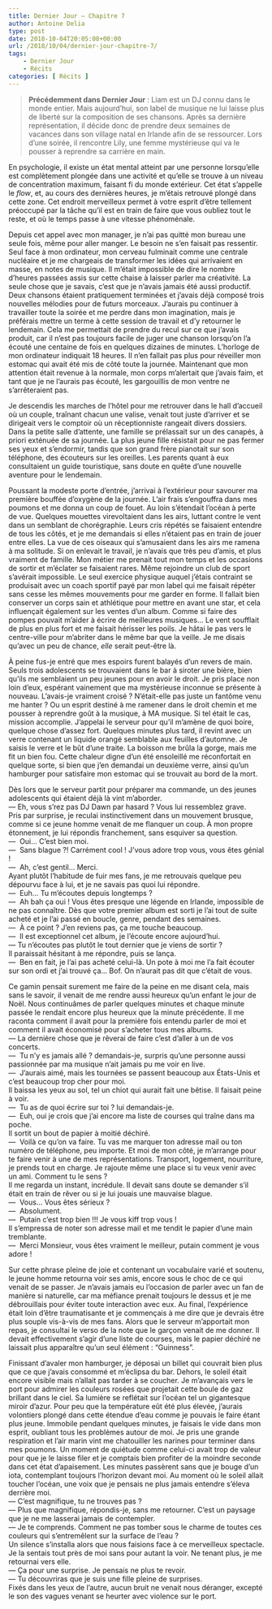 ```yaml
---
title: Dernier Jour – Chapitre 7
author: Antoine Delia
type: post
date: 2018-10-04T20:05:08+00:00
url: /2018/10/04/dernier-jour-chapitre-7/
tags:
    - Dernier Jour
    - Récits
categories: [ Récits ]
---
```

<blockquote class="wp-block-quote">
  <p>
    <strong>Précédemment dans Dernier Jour</strong> : Liam est un DJ connu dans le monde entier. Mais aujourd&#8217;hui, son label de musique ne lui laisse plus de liberté sur la composition de ses chansons. Après sa dernière représentation, il décide donc de prendre deux semaines de vacances dans son village natal en Irlande afin de se ressourcer. Lors d&#8217;une soirée, il rencontre Lily, une femme mystérieuse qui va le pousser à reprendre sa carrière en main.
  </p>
</blockquote>

En psychologie, il existe un état mental atteint par une personne lorsqu&#8217;elle est complètement plongée dans une activité et qu&#8217;elle se trouve à un niveau de concentration maximum, faisant fi du monde extérieur. Cet état s&#8217;appelle le _flow_, et, au cours des dernières heures, je m&#8217;étais retrouvé plongé dans cette zone. Cet endroit merveilleux permet à votre esprit d&#8217;être tellement préoccupé par la tâche qu&#8217;il est en train de faire que vous oubliez tout le reste, et où le temps passe à une vitesse phénoménale.

Depuis cet appel avec mon manager, je n&#8217;ai pas quitté mon bureau une seule fois, même pour aller manger. Le besoin ne s&#8217;en faisait pas ressentir. Seul face à mon ordinateur, mon cerveau fulminait comme une centrale nucléaire et je me chargeais de transformer les idées qui arrivaient en masse, en notes de musique. Il m&#8217;était impossible de dire le nombre d&#8217;heures passées assis sur cette chaise à laisser parler ma créativité. La seule chose que je savais, c&#8217;est que je n&#8217;avais jamais été aussi productif. Deux chansons étaient pratiquement terminées et j&#8217;avais déjà composé trois nouvelles mélodies pour de futurs morceaux. J&#8217;aurais pu continuer à travailler toute la soirée et me perdre dans mon imagination, mais je préférais mettre un terme à cette session de travail et d&#8217;y retourner le lendemain. Cela me permettait de prendre du recul sur ce que j&#8217;avais produit, car il n&#8217;est pas toujours facile de juger une chanson lorsqu&#8217;on l&#8217;a écouté une centaine de fois en quelques dizaines de minutes. L&#8217;horloge de mon ordinateur indiquait 18 heures. Il n&#8217;en fallait pas plus pour réveiller mon estomac qui avait été mis de côté toute la journée. Maintenant que mon attention était revenue à la normale, mon corps m&#8217;alertait que j&#8217;avais faim, et tant que je ne l&#8217;aurais pas écouté, les gargouillis de mon ventre ne s&#8217;arrêteraient pas.

Je descendis les marches de l&#8217;hôtel pour me retrouver dans le hall d&#8217;accueil où un couple, traînant chacun une valise, venait tout juste d&#8217;arriver et se dirigeait vers le comptoir où un réceptionniste rangeait divers dossiers. Dans la petite salle d&#8217;attente, une famille se prélassait sur un des canapés, à priori exténuée de sa journée. La plus jeune fille résistait pour ne pas fermer ses yeux et s&#8217;endormir, tandis que son grand frère pianotait sur son téléphone, des écouteurs sur les oreilles. Les parents quant à eux consultaient un guide touristique, sans doute en quête d&#8217;une nouvelle aventure pour le lendemain.

Poussant la modeste porte d&#8217;entrée, j&#8217;arrivai à l&#8217;extérieur pour savourer ma première bouffée d&#8217;oxygène de la journée. L&#8217;air frais s&#8217;engouffra dans mes poumons et me donna un coup de fouet. Au loin s&#8217;étendait l&#8217;océan à perte de vue. Quelques mouettes virevoltaient dans les airs, luttant contre le vent dans un semblant de chorégraphie. Leurs cris répétés se faisaient entendre de tous les côtés, et je me demandais si elles n&#8217;étaient pas en train de jouer entre elles. La vue de ces oiseaux qui s&#8217;amusaient dans les airs me ramena à ma solitude. Si on enlevait le travail, je n&#8217;avais que très peu d&#8217;amis, et plus vraiment de famille. Mon métier me prenait tout mon temps et les occasions de sortir et m&#8217;éclater se faisaient rares. Même rejoindre un club de sport s&#8217;avérait impossible. Le seul exercice physique auquel j&#8217;étais contraint se produisait avec un coach sportif payé par mon label qui me faisait répéter sans cesse les mêmes mouvements pour me garder en forme. Il fallait bien conserver un corps sain et athlétique pour mettre en avant une star, et cela influençait également sur les ventes d&#8217;un album. Comme si faire des pompes pouvait m&#8217;aider à écrire de meilleures musiques&#8230; Le vent soufflait de plus en plus fort et me faisait hérisser les poils. Je hâtai le pas vers le centre-ville pour m&#8217;abriter dans le même bar que la veille. Je me disais qu&#8217;avec un peu de chance, _elle_ serait peut-être là.

À peine fus-je entré que mes espoirs furent balayés d&#8217;un revers de main. Seuls trois adolescents se trouvaient dans le bar à siroter une bière, bien qu&#8217;ils me semblaient un peu jeunes pour en avoir le droit. Je pris place non loin d&#8217;eux, espérant vainement que ma mystérieuse inconnue se présente à nouveau. L&#8217;avais-je vraiment croisé ? N&#8217;était-elle pas juste un fantôme venu me hanter ? Ou un esprit destiné à me ramener dans le droit chemin et me pousser à reprendre goût à la musique, à MA musique. Si tel était le cas, mission accomplie. J&#8217;appelai le serveur pour qu&#8217;il m&#8217;amène de quoi boire, quelque chose d&#8217;assez fort. Quelques minutes plus tard, il revint avec un verre contenant un liquide orangé semblable aux feuilles d&#8217;automne. Je saisis le verre et le bût d&#8217;une traite. La boisson me brûla la gorge, mais me fit un bien fou. Cette chaleur digne d&#8217;un été ensoleillé me réconfortait en quelque sorte, si bien que j&#8217;en demandai un deuxième verre, ainsi qu&#8217;un hamburger pour satisfaire mon estomac qui se trouvait au bord de la mort.

Dès lors que le serveur partit pour préparer ma commande, un des jeunes adolescents qui étaient déjà là vint m&#8217;aborder.  
— Eh, vous s&#8217;rez pas DJ Dawn par hasard ? Vous lui ressemblez grave.  
Pris par surprise, je reculai instinctivement dans un mouvement brusque, comme si ce jeune homme venait de me flanquer un coup. À mon propre étonnement, je lui répondis franchement, sans esquiver sa question.  
—  Oui&#8230; C&#8217;est bien moi.  
—  Sans blague ?! Carrément cool ! J&#8217;vous adore trop vous, vous êtes génial !  
—  Ah, c&#8217;est gentil&#8230; Merci.  
Ayant plutôt l&#8217;habitude de fuir mes fans, je me retrouvais quelque peu dépourvu face à lui, et je ne savais pas quoi lui répondre.  
—  Euh&#8230; Tu m&#8217;écoutes depuis longtemps ?  
—  Ah bah ça oui ! Vous êtes presque une légende en Irlande, impossible de ne pas connaître. Dès que votre premier album est sorti je l&#8217;ai tout de suite acheté et je l&#8217;ai passé en boucle, genre, pendant des semaines.  
—  À ce point ? J&#8217;en reviens pas, ça me touche beaucoup.  
—  Il est exceptionnel cet album, je l&#8217;écoute encore aujourd&#8217;hui.  
— Tu n&#8217;écoutes pas plutôt le tout dernier que je viens de sortir ?  
Il paraissait hésitant à me répondre, puis se lança.  
—  Ben en fait, je l&#8217;ai pas acheté celui-là. Un pote à moi me l&#8217;a fait écouter sur son ordi et j&#8217;ai trouvé ça&#8230; Bof. On n&#8217;aurait pas dit que c&#8217;était de vous.

Ce gamin pensait surement me faire de la peine en me disant cela, mais sans le savoir, il venait de me rendre aussi heureux qu&#8217;un enfant le jour de Noël. Nous continuâmes de parler quelques minutes et chaque minute passée le rendait encore plus heureux que la minute précédente. Il me raconta comment il avait pour la première fois entendu parler de moi et  comment il avait économisé pour s&#8217;acheter tous mes albums.  
— La dernière chose que je rêverai de faire c&#8217;est d&#8217;aller à un de vos concerts.  
—  Tu n&#8217;y es jamais allé ? demandais-je, surpris qu&#8217;une personne aussi passionnée par ma musique n&#8217;ait jamais pu me voir en live.  
—  J&#8217;aurais aimé, mais les tournées se passent beaucoup aux États-Unis et c&#8217;est beaucoup trop cher pour moi.  
Il baissa les yeux au sol, tel un chiot qui aurait fait une bêtise. Il faisait peine à voir.  
—  Tu as de quoi écrire sur toi ? lui demandais-je.  
—  Euh, oui je crois que j&#8217;ai encore ma liste de courses qui traîne dans ma poche.  
Il sortit un bout de papier à moitié déchiré.  
—  Voilà ce qu&#8217;on va faire. Tu vas me marquer ton adresse mail ou ton numéro de téléphone, peu importe. Et moi de mon côté, je m&#8217;arrange pour te faire venir à une de mes représentations. Transport, logement, nourriture, je prends tout en charge. Je rajoute même une place si tu veux venir avec un ami. Comment tu le sens ?  
Il me regarda un instant, incrédule. Il devait sans doute se demander s&#8217;il était en train de rêver ou si je lui jouais une mauvaise blague.  
—  Vous&#8230; Vous êtes sérieux ?  
—  Absolument.  
—  Putain c&#8217;est trop bien !!! Je vous kiff trop vous !  
Il s&#8217;empressa de noter son adresse mail et me tendit le papier d&#8217;une main tremblante.  
—  Merci Monsieur, vous êtes vraiment le meilleur, putain comment je vous adore !

Sur cette phrase pleine de joie et contenant un vocabulaire varié et soutenu, le jeune homme retourna voir ses amis, encore sous le choc de ce qui venait de se passer. Je n&#8217;avais jamais eu l&#8217;occasion de parler avec un fan de manière si naturelle, car ma méfiance prenait toujours le dessus et je me débrouillais pour éviter toute interaction avec eux. Au final, l&#8217;expérience était loin d&#8217;être traumatisante et je commençais à me dire que je devrais être plus souple vis-à-vis de mes fans. Alors que le serveur m&#8217;apportait mon repas, je consultai le verso de la note que le garçon venait de me donner. Il devait effectivement s&#8217;agir d&#8217;une liste de courses, mais le papier déchiré ne laissait plus apparaître qu&#8217;un seul élément : &#8220;Guinness&#8221;.

Finissant d&#8217;avaler mon hamburger, je déposai un billet qui couvrait bien plus que ce que j&#8217;avais consommé et m&#8217;éclipsa du bar. Dehors, le soleil était encore visible mais n&#8217;allait pas tarder à se coucher. Je m&#8217;avançais vers le port pour admirer les couleurs rosées que projetait cette boule de gaz brillant dans le ciel. Sa lumière se reflétait sur l&#8217;océan tel un gigantesque miroir d&#8217;azur. Pour peu que la température eût été plus élevée, j&#8217;aurais volontiers plongé dans cette étendue d&#8217;eau comme je pouvais le faire étant plus jeune. Immobile pendant quelques minutes, je faisais le vide dans mon esprit, oubliant tous les problèmes autour de moi. Je pris une grande respiration et l&#8217;air marin vint me chatouiller les narines pour terminer dans mes poumons. Un moment de quiétude comme celui-ci avait trop de valeur pour que je le laisse filer et je comptais bien profiter de la moindre seconde dans cet état d&#8217;apaisement. Les minutes passèrent sans que je bouge d&#8217;un iota, contemplant toujours l&#8217;horizon devant moi. Au moment où le soleil allait toucher l&#8217;océan, une voix que je pensais ne plus jamais entendre s&#8217;éleva derrière moi.  
— C&#8217;est magnifique, tu ne trouves pas ?  
— Plus que magnifique, répondis-je, sans me retourner. C&#8217;est un paysage que je ne me lasserai jamais de contempler.  
— Je te comprends. Comment ne pas tomber sous le charme de toutes ces couleurs qui s&#8217;entremêlent sur la surface de l&#8217;eau ?  
Un silence s&#8217;installa alors que nous faisions face à ce merveilleux spectacle. Je la sentais tout près de moi sans pour autant la voir. Ne tenant plus, je me retournai vers elle.  
— Ça pour une surprise. Je pensais ne plus te revoir.  
— Tu découvriras que je suis une fille pleine de surprises.  
Fixés dans les yeux de l&#8217;autre, aucun bruit ne venait nous déranger, excepté le son des vagues venant se heurter avec violence sur le port.